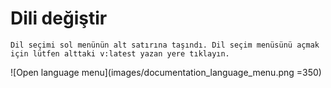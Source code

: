 # Dili değiştir

```{note}
Dil seçimi sol menünün alt satırına taşındı. Dil seçim menüsünü açmak için lütfen alttaki v:latest yazan yere tıklayın.
```

![Open language menu](images/documentation_language_menu.png =350)

